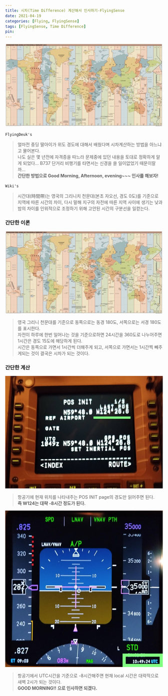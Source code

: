 ```yaml
---
title: 시차(Time Difference) 계산해서 인사하기-FlyingSense
date: 2021-04-19
categories: [Flying, FlyingSense]
tags: [FlyingSense, Time Difference]
pin:
---
```

![time](/img/flying/sense/time.jpg)

`FlyingDeuk's`
> 얼마전 중딩 딸아이가 위도 경도에 대해서 배웠다며 시차계산하는 방법을 아느냐고 물어본다. <br>
나도 실은 몇 년전에 자격증을 따느라 문제중에 있던 내용을 토대로 정확하게 알게 되었다... B737 단거리 비행기를 타면서는 신경을 쓸 일이없었기 때문이랄까... <br>
**간단한 방법으로 Good Morning, Afternoon, evening~~~ 인사를 해보자!**

`Wiki's`
>시간대(時間帶)는 영국의 그리니치 천문대(본초 자오선, 경도 0도)를 기준으로 지역에 따른 시간의 차이, 다시 말해 지구의 자전에 따른 지역 사이에 생기는 낮과 밤의 차이를 인위적으로 조정하기 위해 고안된 시간의 구분선을 일컫는다.

### 간단한 이론
![time](/img/flying/sense/time.jpg)

>영국 그리니 천문대를 기준으로 동쪽으로는 동경 180도, 서쪽으로는 서경 180도를 표시한다. <br>
자전이 하루에 한번 일어나는 것을 기준으로하면 24시간을 360도로 나누어주면 1시간은 경도 15도에 해당하게 된다. <br>
시간은 동쪽으로 가면서 1시간씩 더해주게 되고, 서쪽으로 가면서는 1시간찍 빼주게되는 것이 결국은 시차가 되는 것이다.


### 간단한 계산
![time](/img/flying/sense/time1.jpg)
>항공기에 현재 위치를 나타내주는 POS INIT page의 경도만 읽어주면 된다. <br>
**즉 W124는 대략 -8시간 정도가 된다.**


![time](/img/flying/sense/time2.jpg)
>항공기에서 UTC시간을 기준으로 -8시간해주면 현재 local 시간은 대략적으로 새벽 2시가 되는 것이다. <br>
**GOOD MORNING!! 으로 인사하면 되겠다.**

